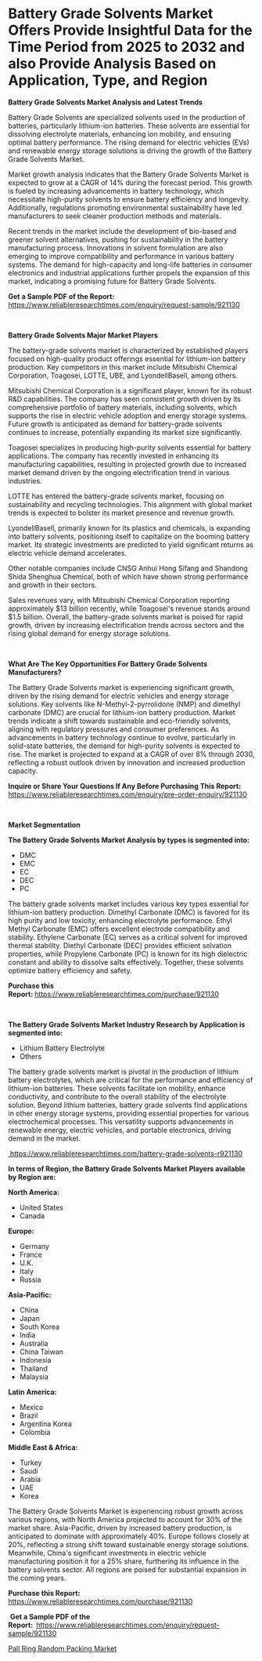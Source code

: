 <p><h1>Battery Grade Solvents Market Offers Provide Insightful Data for the Time Period from 2025 to 2032 and also Provide Analysis Based on Application, Type, and Region</h1></p><p><strong>Battery Grade Solvents Market Analysis and Latest Trends</strong></p>
<p><p>Battery Grade Solvents are specialized solvents used in the production of batteries, particularly lithium-ion batteries. These solvents are essential for dissolving electrolyte materials, enhancing ion mobility, and ensuring optimal battery performance. The rising demand for electric vehicles (EVs) and renewable energy storage solutions is driving the growth of the Battery Grade Solvents Market.</p><p>Market growth analysis indicates that the Battery Grade Solvents Market is expected to grow at a CAGR of 14% during the forecast period. This growth is fueled by increasing advancements in battery technology, which necessitate high-purity solvents to ensure battery efficiency and longevity. Additionally, regulations promoting environmental sustainability have led manufacturers to seek cleaner production methods and materials.</p><p>Recent trends in the market include the development of bio-based and greener solvent alternatives, pushing for sustainability in the battery manufacturing process. Innovations in solvent formulation are also emerging to improve compatibility and performance in various battery systems. The demand for high-capacity and long-life batteries in consumer electronics and industrial applications further propels the expansion of this market, indicating a promising future for Battery Grade Solvents.</p></p>
<p><strong>Get a Sample PDF of the Report:&nbsp;</strong> <a href="https://www.reliableresearchtimes.com/enquiry/request-sample/921130?utm_campaign=2267&utm_medium=2&utm_source=Github&utm_content=ia&utm_term=02042025&utm_id=battery-grade-solvents">https://www.reliableresearchtimes.com/enquiry/request-sample/921130</a></p>
<p>&nbsp;</p>
<p><strong>Battery Grade Solvents Major Market Players</strong></p>
<p><p>The battery-grade solvents market is characterized by established players focused on high-quality product offerings essential for lithium-ion battery production. Key competitors in this market include Mitsubishi Chemical Corporation, Toagosei, LOTTE, UBE, and LyondellBasell, among others.</p><p>Mitsubishi Chemical Corporation is a significant player, known for its robust R&D capabilities. The company has seen consistent growth driven by its comprehensive portfolio of battery materials, including solvents, which supports the rise in electric vehicle adoption and energy storage systems. Future growth is anticipated as demand for battery-grade solvents continues to increase, potentially expanding its market size significantly.</p><p>Toagosei specializes in producing high-purity solvents essential for battery applications. The company has recently invested in enhancing its manufacturing capabilities, resulting in projected growth due to increased market demand driven by the ongoing electrification trend in various industries.</p><p>LOTTE has entered the battery-grade solvents market, focusing on sustainability and recycling technologies. This alignment with global market trends is expected to bolster its market presence and revenue growth.</p><p>LyondellBasell, primarily known for its plastics and chemicals, is expanding into battery solvents, positioning itself to capitalize on the booming battery market. Its strategic investments are predicted to yield significant returns as electric vehicle demand accelerates.</p><p>Other notable companies include CNSG Anhui Hong Sifang and Shandong Shida Shenghua Chemical, both of which have shown strong performance and growth in their sectors.</p><p>Sales revenues vary, with Mitsubishi Chemical Corporation reporting approximately $13 billion recently, while Toagosei's revenue stands around $1.5 billion. Overall, the battery-grade solvents market is poised for rapid growth, driven by increasing electrification trends across sectors and the rising global demand for energy storage solutions.</p></p>
<p>&nbsp;</p>
<p><strong>What Are The Key Opportunities For Battery Grade Solvents Manufacturers?</strong></p>
<p><p>The Battery Grade Solvents market is experiencing significant growth, driven by the rising demand for electric vehicles and energy storage solutions. Key solvents like N-Methyl-2-pyrrolidone (NMP) and dimethyl carbonate (DMC) are crucial for lithium-ion battery production. Market trends indicate a shift towards sustainable and eco-friendly solvents, aligning with regulatory pressures and consumer preferences. As advancements in battery technology continue to evolve, particularly in solid-state batteries, the demand for high-purity solvents is expected to rise. The market is projected to expand at a CAGR of over 8% through 2030, reflecting a robust outlook driven by innovation and increased production capacity.</p></p>
<p><strong>Inquire or Share Your Questions If Any Before Purchasing This Report:</strong> <a href="https://www.reliableresearchtimes.com/enquiry/pre-order-enquiry/921130?utm_campaign=2267&utm_medium=2&utm_source=Github&utm_content=ia&utm_term=02042025&utm_id=battery-grade-solvents">https://www.reliableresearchtimes.com/enquiry/pre-order-enquiry/921130</a></p>
<p>&nbsp;</p>
<p><strong>Market Segmentation</strong></p>
<p><strong>The Battery Grade Solvents Market Analysis by types is segmented into:</strong></p>
<p><ul><li>DMC</li><li>EMC</li><li>EC</li><li>DEC</li><li>PC</li></ul></p>
<p><p>The battery grade solvents market includes various key types essential for lithium-ion battery production. Dimethyl Carbonate (DMC) is favored for its high purity and low toxicity, enhancing electrolyte performance. Ethyl Methyl Carbonate (EMC) offers excellent electrode compatibility and stability. Ethylene Carbonate (EC) serves as a critical solvent for improved thermal stability. Diethyl Carbonate (DEC) provides efficient solvation properties, while Propylene Carbonate (PC) is known for its high dielectric constant and ability to dissolve salts effectively. Together, these solvents optimize battery efficiency and safety.</p></p>
<p><strong>Purchase this Report:&nbsp;</strong><a href="https://www.reliableresearchtimes.com/purchase/921130?utm_campaign=2267&utm_medium=2&utm_source=Github&utm_content=ia&utm_term=02042025&utm_id=battery-grade-solvents">https://www.reliableresearchtimes.com/purchase/921130</a></p>
<p>&nbsp;</p>
<p><strong>The Battery Grade Solvents Market Industry Research by Application is segmented into:</strong></p>
<p><ul><li>Lithium Battery Electrolyte</li><li>Others</li></ul></p>
<p><p>The battery grade solvents market is pivotal in the production of lithium battery electrolytes, which are critical for the performance and efficiency of lithium-ion batteries. These solvents facilitate ion mobility, enhance conductivity, and contribute to the overall stability of the electrolyte solution. Beyond lithium batteries, battery grade solvents find applications in other energy storage systems, providing essential properties for various electrochemical processes. This versatility supports advancements in renewable energy, electric vehicles, and portable electronics, driving demand in the market.</p></p>
<p><a href="https://www.reliableresearchtimes.com/battery-grade-solvents-r921130?utm_campaign=2267&utm_medium=2&utm_source=Github&utm_content=ia&utm_term=02042025&utm_id=battery-grade-solvents">&nbsp;https://www.reliableresearchtimes.com/battery-grade-solvents-r921130</a></p>
<p><strong>In terms of Region, the Battery Grade Solvents Market Players available by Region are:</strong></p>
<p>
    <p> <strong> North America: </strong>
        <ul>
            <li>United States</li>
            <li>Canada</li>
        </ul>
        </p> 
    <p> <strong> Europe: </strong>
        <ul>
            <li>Germany</li>
            <li>France</li>
            <li>U.K.</li>
            <li>Italy</li>
            <li>Russia</li>
        </ul>
        </p> 
    <p> <strong> Asia-Pacific: </strong>
        <ul>
            <li>China</li>
            <li>Japan</li>
            <li>South Korea</li>
            <li>India</li>
            <li>Australia</li>
            <li>China Taiwan</li>
            <li>Indonesia</li>
            <li>Thailand</li>
            <li>Malaysia</li>
        </ul>
        </p> 
    <p> <strong> Latin America: </strong>
        <ul>
            <li>Mexico</li>
            <li>Brazil</li>
            <li>Argentina Korea</li>
            <li>Colombia</li>
        </ul>
        </p> 
    <p> <strong> Middle East & Africa: </strong>
        <ul>
            <li>Turkey</li>
            <li>Saudi</li>
            <li>Arabia</li>
            <li>UAE</li>
            <li>Korea</li>
        </ul>
    </p>
    </p>
<p><p>The Battery Grade Solvents Market is experiencing robust growth across various regions, with North America projected to account for 30% of the market share. Asia-Pacific, driven by increased battery production, is anticipated to dominate with approximately 40%. Europe follows closely at 20%, reflecting a strong shift toward sustainable energy storage solutions. Meanwhile, China's significant investments in electric vehicle manufacturing position it for a 25% share, furthering its influence in the battery solvents sector. All regions are poised for substantial expansion in the coming years.</p></p>
<p><strong>Purchase this Report: </strong><a href="https://www.reliableresearchtimes.com/purchase/921130?utm_campaign=2267&utm_medium=2&utm_source=Github&utm_content=ia&utm_term=02042025&utm_id=battery-grade-solvents">https://www.reliableresearchtimes.com/purchase/921130</a></p>
<p>&nbsp;<strong>Get a Sample PDF of the Report:&nbsp;&nbsp;</strong><a href="https://www.reliableresearchtimes.com/enquiry/request-sample/921130?utm_campaign=2267&utm_medium=2&utm_source=Github&utm_content=ia&utm_term=02042025&utm_id=battery-grade-solvents">https://www.reliableresearchtimes.com/enquiry/request-sample/921130</a></p>
<p><strong></strong></p>
<p><p><a href="https://github.com/klindsey95/Market-Research-Report-List-1/blob/main/pall-ring-random-packing-market.md?utm_campaign=2267&utm_medium=2&utm_source=Github&utm_content=ia&utm_term=02042025&utm_id=battery-grade-solvents">Pall Ring Random Packing Market</a></p></p>
